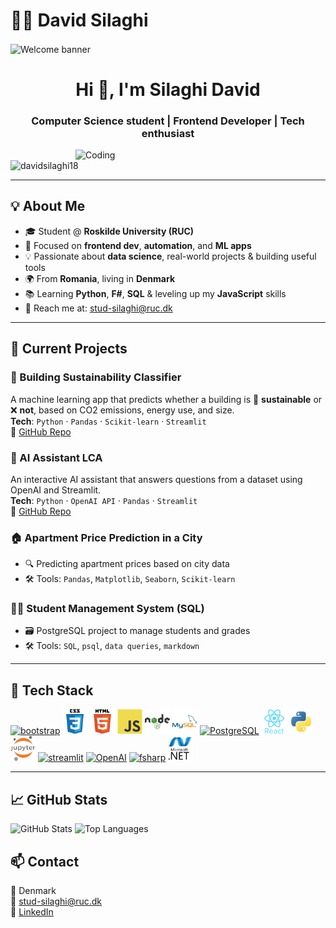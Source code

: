 # 👨‍💻 David Silaghi

<img align="center" alt="Welcome banner" width="1000" height="250" src="https://www.jackson.stark.k12.oh.us/cms/lib/OH02206107/Centricity/Domain/595/blobid2.gif">

<h1 align="center">Hi 👋, I'm Silaghi David</h1>
<h3 align="center">Computer Science student | Frontend Developer | Tech enthusiast</h3>

<img align="right" alt="Coding" width="400" src="https://mir-s3-cdn-cf.behance.net/project_modules/max_1200/06f21a161921919.63cd7887d0a70.gif">

<p align="left">
  <img src="https://komarev.com/ghpvc/?username=davidsilaghi18&label=Profile%20views&color=0e75b6&style=flat" alt="davidsilaghi18" />
</p>

---

## 💡 About Me

- 🎓 Student @ **Roskilde University (RUC)**  
- 🔬 Focused on **frontend dev**, **automation**, and **ML apps**
- 💡 Passionate about **data science**, real-world projects & building useful tools  
- 🌍 From **Romania**, living in **Denmark**  
- 📚 Learning **Python**, **F#**, **SQL** & leveling up my **JavaScript** skills  
- 📩 Reach me at: [stud-silaghi@ruc.dk](mailto:stud-silaghi@ruc.dk)

---

## 🚀 Current Projects

### 🏢 Building Sustainability Classifier  
A machine learning app that predicts whether a building is 🌱 **sustainable** or ❌ **not**, based on CO2 emissions, energy use, and size.  
**Tech**: `Python` · `Pandas` · `Scikit-learn` · `Streamlit`  
🔗 [GitHub Repo](https://github.com/davidsilaghi18/building_sustainability_classifier)


### 🤖 AI Assistant LCA  
An interactive AI assistant that answers questions from a dataset using OpenAI and Streamlit.  
**Tech**: `Python` · `OpenAI API` · `Pandas` · `Streamlit`  
🔗 [GitHub Repo](https://github.com/davidsilaghi18/ai_assistant_lca)


### 🏠 Apartment Price Prediction in a City
- 🔍 Predicting apartment prices based on city data  
- 🛠 Tools: `Pandas`, `Matplotlib`, `Seaborn`, `Scikit-learn`

### 🧑‍🎓 Student Management System (SQL)
- 🗃️ PostgreSQL project to manage students and grades  
- 🛠 Tools: `SQL`, `psql`, `data queries`, `markdown`

---

## 🧰 Tech Stack



<p align="left">
<a href="https://getbootstrap.com" target="_blank" rel="noreferrer"><img src="https://cdn.jsdelivr.net/gh/devicons/devicon/icons/bootstrap/bootstrap-original.svg" width="40" height="40" alt="bootstrap" /></a>
<a href="https://www.w3schools.com/css/" target="_blank" rel="noreferrer"><img src="https://raw.githubusercontent.com/devicons/devicon/master/icons/css3/css3-original-wordmark.svg" width="40" height="40" alt="css3" /></a>
<a href="https://www.w3.org/html/" target="_blank" rel="noreferrer"><img src="https://raw.githubusercontent.com/devicons/devicon/master/icons/html5/html5-original-wordmark.svg" width="40" height="40" alt="html5" /></a>
<a href="https://developer.mozilla.org/en-US/docs/Web/JavaScript" target="_blank" rel="noreferrer"><img src="https://raw.githubusercontent.com/devicons/devicon/master/icons/javascript/javascript-original.svg" width="40" height="40" alt="javascript" /></a>
<a href="https://nodejs.org" target="_blank" rel="noreferrer"><img src="https://raw.githubusercontent.com/devicons/devicon/master/icons/nodejs/nodejs-original-wordmark.svg" width="40" height="40" alt="nodejs" /></a>
<a href="https://www.mysql.com/" target="_blank" rel="noreferrer"><img src="https://raw.githubusercontent.com/devicons/devicon/master/icons/mysql/mysql-original-wordmark.svg" width="40" height="40" alt="mysql" /></a>
<a href="https://www.postgresql.org/" target="_blank" rel="noreferrer"><img src="https://cdn.jsdelivr.net/gh/devicons/devicon/icons/postgresql/postgresql-original.svg" width="40" height="40" alt="PostgreSQL" /></a>
<a href="https://reactjs.org/" target="_blank" rel="noreferrer"><img src="https://raw.githubusercontent.com/devicons/devicon/master/icons/react/react-original-wordmark.svg" width="40" height="40" alt="react" /></a>
<a href="https://www.python.org" target="_blank" rel="noreferrer"><img src="https://raw.githubusercontent.com/devicons/devicon/master/icons/python/python-original.svg" width="40" height="40" alt="python" /></a>
<a href="https://jupyter.org/" target="_blank" rel="noreferrer"><img src="https://raw.githubusercontent.com/devicons/devicon/master/icons/jupyter/jupyter-original-wordmark.svg" width="40" height="40" alt="jupyter" /></a>
<a href="https://streamlit.io/" target="_blank" rel="noreferrer"><img src="https://streamlit.io/images/brand/streamlit-logo-primary-colormark-darktext.svg" width="40" height="40" alt="streamlit" /></a>
<a href="https://openai.com/" target="_blank" rel="noreferrer"><img src="https://upload.wikimedia.org/wikipedia/commons/0/04/OpenAI_Logo.svg" width="40" height="40" alt="OpenAI" /></a>
<a href="https://learn.microsoft.com/en-us/dotnet/fsharp/" target="_blank" rel="noreferrer"><img src="https://cdn.jsdelivr.net/gh/devicons/devicon/icons/fsharp/fsharp-original.svg" width="40" height="40" alt="fsharp" /></a>
<a href="https://dotnet.microsoft.com/" target="_blank" rel="noreferrer"><img src="https://raw.githubusercontent.com/devicons/devicon/master/icons/dot-net/dot-net-original-wordmark.svg" width="40" height="40" alt=".NET" /></a>
</p>



    


---

## 📈 GitHub Stats

<p align="left">
  <img src="https://github-readme-stats.vercel.app/api?username=davidsilaghi18&show_icons=true&theme=tokyonight" alt="GitHub Stats" />
  <img src="https://github-readme-stats.vercel.app/api/top-langs/?username=davidsilaghi18&layout=compact&theme=tokyonight" alt="Top Languages" />
</p>



## 📫 Contact
📍 Denmark  
📧 [stud-silaghi@ruc.dk](mailto:stud-silaghi@ruc.dk)  
🔗 [LinkedIn](https://www.linkedin.com/in/silaghi-david-233a83201)  
